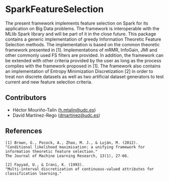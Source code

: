 SparkFeatureSelection
=====================

The present framework implements feature selection on Spark for its application on Big Data problems. The framework is interoperable with the MLlib Spark library and will be part of it in the close future.
This package contains a generic implementation of greedy Information Theoretic Feature Selection methods. The implementation is based on the common theoretic framework presented in [1]. Implementations of mRMR, InfoGain, JMI and other commonly used FS filters are provided. In addition, the framework can be extended with other criteria provided by the user as long as the process complies with the framework proposed in [1].
The framework also contains an implementation of Entropy Minimization Discretization [2] in order to treat non discrete datasets as well as two artificial dataset generators to test current and new feature selection criteria.


## Contributors

- Héctor Mouriño-Talín (h.mtalin@udc.es)
- David Martínez-Rego (dmartinez@udc.es)

## References
```
[1] Brown, G., Pocock, A., Zhao, M. J., & Luján, M. (2012). 
"Conditional likelihood maximisation: a unifying framework for information theoretic feature selection." 
The Journal of Machine Learning Research, 13(1), 27-66.
```
```
[2] Fayyad, U., & Irani, K. (1993).
"Multi-interval discretization of continuous-valued attributes for classification learning."
```
